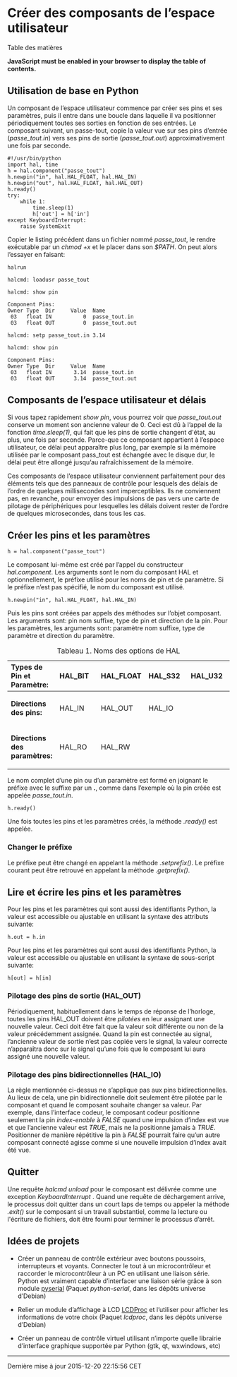 Créer des composants de l’espace utilisateur
============================================

Table des matières

**JavaScript must be enabled in your browser to display the table of contents.**

Utilisation de base en Python
-----------------------------

Un composant de l’espace utilisateur commence par créer ses pins et ses paramètres, puis il entre dans une boucle dans laquelle il va positionner périodiquement toutes ses sorties en fonction de ses entrées. Le composant suivant, un passe-tout, copie la valeur vue sur ses pins d’entrée (*passe\_tout.in*) vers ses pins de sortie (*passe\_tout.out*) approximativement une fois par seconde.

    #!/usr/bin/python
    import hal, time
    h = hal.component("passe_tout")
    h.newpin("in", hal.HAL_FLOAT, hal.HAL_IN)
    h.newpin("out", hal.HAL_FLOAT, hal.HAL_OUT)
    h.ready()
    try:
        while 1:
            time.sleep(1)
            h['out'] = h['in']
    except KeyboardInterrupt:
        raise SystemExit

Copier le listing précédent dans un fichier nommé *passe\_tout*, le rendre exécutable par un *chmod +x* et le placer dans son *$PATH*. On peut alors l’essayer en faisant:

`halrun`

`halcmd: loadusr passe_tout`

`halcmd: show pin`

    Component Pins:
    Owner Type  Dir     Value  Name
     03   float IN          0  passe_tout.in
     03   float OUT         0  passe_tout.out

`halcmd: setp passe_tout.in 3.14`

`halcmd: show pin`

    Component Pins:
    Owner Type  Dir     Value  Name
     03   float IN       3.14  passe_tout.in
     03   float OUT      3.14  passe_tout.out

Composants de l’espace utilisateur et délais
--------------------------------------------

Si vous tapez rapidement *show pin*, vous pourrez voir que *passe\_tout.out* conserve un moment son ancienne valeur de 0. Ceci est dû à l’appel de la fonction *time.sleep(1)*, qui fait que les pins de sortie changent d'état, au plus, une fois par seconde. Parce-que ce composant appartient à l’espace utilisateur, ce délai peut apparaître plus long, par exemple si la mémoire utilisée par le composant pass\_tout est échangée avec le disque dur, le délai peut être allongé jusqu’au rafraîchissement de la mémoire.

Ces composants de l’espace utilisateur conviennent parfaitement pour des éléments tels que des panneaux de contrôle pour lesquels des délais de l’ordre de quelques millisecondes sont imperceptibles. Ils ne conviennent pas, en revanche, pour envoyer des impulsions de pas vers une carte de pilotage de périphériques pour lesquelles les délais doivent rester de l’ordre de quelques microsecondes, dans tous les cas.

Créer les pins et les paramètres
--------------------------------

`h = hal.component("passe_tout")`

Le composant lui-même est créé par l’appel du constructeur *hal.component*. Les arguments sont le nom du composant HAL et optionnellement, le préfixe utilisé pour les noms de pin et de paramètre. Si le préfixe n’est pas spécifié, le nom du composant est utilisé.

`h.newpin("in", hal.HAL_FLOAT, hal.HAL_IN)`

Puis les pins sont créées par appels des méthodes sur l’objet composant. Les arguments sont: pin nom suffixe, type de pin et direction de la pin. Pour les paramètres, les arguments sont: paramètre nom suffixe, type de paramètre et direction du paramètre.

<table>
<caption>Tableau 1. Noms des options de HAL</caption>
<colgroup>
<col width="20%" />
<col width="20%" />
<col width="20%" />
<col width="20%" />
<col width="20%" />
</colgroup>
<thead>
<tr class="header">
<th align="left"><strong>Types de Pin et Paramètre:</strong></th>
<th align="left">HAL_BIT</th>
<th align="left">HAL_FLOAT</th>
<th align="left">HAL_S32</th>
<th align="left">HAL_U32</th>
</tr>
</thead>
<tbody>
<tr class="odd">
<td align="left"><p><strong>Directions des pins:</strong></p></td>
<td align="left"><p>HAL_IN</p></td>
<td align="left"><p>HAL_OUT</p></td>
<td align="left"><p>HAL_IO</p></td>
<td align="left"><p></p></td>
</tr>
<tr class="even">
<td align="left"><p><strong>Directions des paramètres:</strong></p></td>
<td align="left"><p>HAL_RO</p></td>
<td align="left"><p>HAL_RW</p></td>
<td align="left"><p></p></td>
<td align="left"><p></p></td>
</tr>
</tbody>
</table>

Le nom complet d’une pin ou d’un paramètre est formé en joignant le préfixe avec le suffixe par un **.**, comme dans l’exemple où la pin créée est appelée *passe\_tout.in*.

`h.ready()`

Une fois toutes les pins et les paramètres créés, la méthode *.ready()* est appelée.

### Changer le préfixe

Le préfixe peut être changé en appelant la méthode *.setprefix()*. Le préfixe courant peut être retrouvé en appelant la méthode *.getprefix()*.

Lire et écrire les pins et les paramètres
-----------------------------------------

Pour les pins et les paramètres qui sont aussi des identifiants Python, la valeur est accessible ou ajustable en utilisant la syntaxe des attributs suivante:

`h.out = h.in`

Pour les pins et les paramètres qui sont aussi des identifiants Python, la valeur est accessible ou ajustable en utilisant la syntaxe de sous-script suivante:

`h[out] = h[in]`

### Pilotage des pins de sortie (HAL\_OUT)

Périodiquement, habituellement dans le temps de réponse de l’horloge, toutes les pins HAL\_OUT doivent être *pilotées* en leur assignant une nouvelle valeur. Ceci doit être fait que la valeur soit différente ou non de la valeur précédemment assignée. Quand la pin est connectée au signal, l’ancienne valeur de sortie n’est pas copiée vers le signal, la valeur correcte n’apparaîtra donc sur le signal qu’une fois que le composant lui aura assigné une nouvelle valeur.

### Pilotage des pins bidirectionnelles (HAL\_IO)

La règle mentionnée ci-dessus ne s’applique pas aux pins bidirectionnelles. Au lieux de cela, une pin bidirectionnelle doit seulement être pilotée par le composant et quand le composant souhaite changer sa valeur. Par exemple, dans l’interface codeur, le composant codeur positionne seulement la pin *index-enable* à *FALSE* quand une impulsion d’index est vue et que l’ancienne valeur est *TRUE*, mais ne la positionne jamais à *TRUE*. Positionner de manière répétitive la pin à *FALSE* pourrait faire qu’un autre composant connecté agisse comme si une nouvelle impulsion d’index avait été vue.

Quitter
-------

Une requête *halcmd unload* pour le composant est délivrée comme une exception *KeyboardInterrupt* . Quand une requête de déchargement arrive, le processus doit quitter dans un court laps de temps ou appeler la méthode *.exit()* sur le composant si un travail substantiel, comme la lecture ou l'écriture de fichiers, doit être fourni pour terminer le processus d’arrêt.

Idées de projets
----------------

-   Créer un panneau de contrôle extérieur avec boutons poussoirs, interrupteurs et voyants. Connecter le tout à un microcontrôleur et raccorder le microcontrôleur à un PC en utilisant une liaison série. Python est vraiment capable d’interfacer une liaison série grâce à son module [pyserial](http://pyserial.sourceforge.net/) (Paquet *python-serial*, dans les dépôts universe d’Debian)

-   Relier un module d’affichage à LCD [LCDProc](http://lcdproc.omnipotent.net/) et l’utiliser pour afficher les informations de votre choix (Paquet *lcdproc*, dans les dépôts universe d’Debian)

-   Créer un panneau de contrôle virtuel utilisant n’importe quelle librairie d’interface graphique supportée par Python (gtk, qt, wxwindows, etc)

------------------------------------------------------------------------

Dernière mise à jour 2015-12-20 22:15:56 CET


